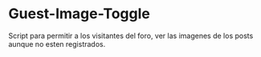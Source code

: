 Guest-Image-Toggle
===========

Script para permitir a los visitantes del foro, ver las imagenes de los posts aunque no esten registrados.
